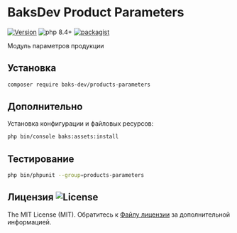 # BaksDev Product Parameters

[![Version](https://img.shields.io/badge/version-7.2.1-blue)](https://github.com/baks-dev/products-parameters/releases)
![php 8.4+](https://img.shields.io/badge/php-min%208.4-red.svg)
[![packagist](https://img.shields.io/badge/packagist-green)](https://packagist.org/packages/baks-dev/products-parameters)

Модуль параметров продукции

## Установка

``` bash
composer require baks-dev/products-parameters
```

## Дополнительно

Установка конфигурации и файловых ресурсов:

``` bash
php bin/console baks:assets:install
```


## Тестирование

``` bash
php bin/phpunit --group=products-parameters
```


## Лицензия ![License](https://img.shields.io/badge/MIT-green)

The MIT License (MIT). Обратитесь к [Файлу лицензии](LICENSE.md) за дополнительной информацией.

